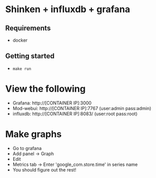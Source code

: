 # Shinken + influxdb + grafana

## Requirements
- docker

## Getting started
-  ``` make run ```

# View the following
- Grafana: http://[CONTAINER IP]:3000
- Mod-webui: http://[CONTAINER IP]:7767 (user:admin pass:admin)
- influxdb: http://[CONTAINER IP]:8083/ (user:root pass:root)

# Make graphs
- Go to grafana
- Add panel -> Graph
- Edit
- Metrics tab -> Enter 'google_com.store.time' in series name
- You should figure out the rest!

